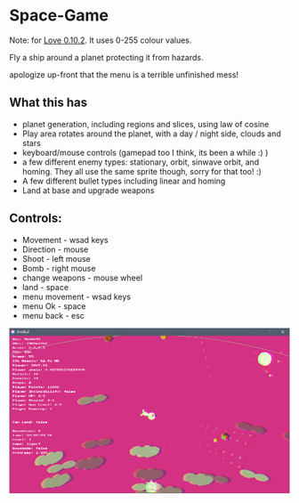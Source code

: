 # Space-Game

Note: for [Love 0.10.2](https://github.com/love2d/love/releases/tag/0.10.2).  It uses 0-255 colour values.

Fly a ship around a planet protecting it from hazards.

apologize up-front that the menu is a terrible unfinished mess!

## What this has
- planet generation, including regions and slices, using law of cosine
- Play area rotates around the planet, with a day / night side, clouds and stars
- keyboard/mouse controls (gamepad too I think, its been a while :)  )
- a few different enemy types: stationary, orbit, sinwave orbit, and homing.  They all use the same sprite though, sorry for that too! :)
- A few different bullet types including linear and homing
- Land at base and upgrade weapons

## Controls:
- Movement - wsad keys
- Direction - mouse
- Shoot - left mouse
- Bomb - right mouse
- change weapons - mouse wheel
- land - space
- menu movement - wsad keys
- menu Ok - space
- menu back - esc

![screenshot](./screenshot1.png)
